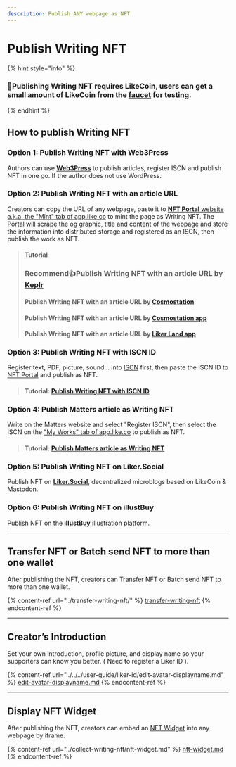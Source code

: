 ```yaml
---
description: Publish ANY webpage as NFT
---
```


# Publish Writing NFT

{% hint style="info" %}
### 📣Publishing Writing NFT requires LikeCoin, users can get a small amount of LikeCoin from the [faucet](../../../general-guides/faucet.md) for testing.
{% endhint %}

## How to publish Writing NFT

### Option 1: Publish Writing NFT with Web3Press

Authors can use [**Web3Press**](../../../user-guide/wordpress.md) to publish articles, register ISCN and publish NFT in one go. If the author does not use WordPress.

### Option 2: Publish Writing NFT with an article URL

Creators can copy the URL of any webpage, paste it to [**NFT Portal** website a.k.a. the "Mint" tab of app.like.co](https://app.like.co/nft/url) to mint the page as Writing NFT. The Portal will scrape the og graphic, title and content of the webpage and store the information into distributed storage and registered as an ISCN, then publish the work as NFT.

> #### Tutorial
>
> ### Recommend:thumbsup:Publish Writing NFT with an article URL by [Keplr](keplr.md)
>
> #### Publish Writing NFT with an article URL by [Cosmostation](cosmostation.md)
>
> #### Publish Writing NFT with an article URL by [Cosmostation app](cosmostation-app.md)
>
> #### Publish Writing NFT with an article URL by [Liker Land app](liker-land-app.md)

### **Option 3**: Publish Writing NFT with ISCN ID

Register text, PDF, picture, sound... into [ISCN](../../what-is-iscn/app.like.co/) first, then paste the ISCN ID to [NFT Portal](https://app.like.co/nft/url) and publish as NFT.

> #### Tutorial: [Publish Writing NFT with ISCN ID](iscn-id.md)

### **Option 4**: Publish Matters article as Writing NFT

Write on the Matters website and select "Register ISCN", then select the ISCN on the ["My Works" tab of app.like.co](https://app.like.co/works) to publish as NFT.

> #### Tutorial: [Publish Matters article as Writing NFT](matters.md)

### **Option 5**: Publish Writing NFT on Liker.Social

Publish NFT on [**Liker.Social**](liker-social.md), decentralized microblogs based on LikeCoin & Mastodon.

### **Option 6**: Publish Writing NFT on illustBuy

Publish NFT on the [**illustBuy**](illustbuy.md) illustration platform.

***

## Transfer NFT or Batch send NFT to more than one wallet

After publishing the NFT, creators can Transfer NFT or Batch send NFT to more than one wallet.

{% content-ref url="../transfer-writing-nft/" %}
[transfer-writing-nft](../transfer-writing-nft/)
{% endcontent-ref %}

***

## Creator’s Introduction

Set your own introduction, profile picture, and display name so your supporters can know you better. ( Need to register a Liker ID ).

{% content-ref url="../../../user-guide/liker-id/edit-avatar-displayname.md" %}
[edit-avatar-displayname.md](../../../user-guide/liker-id/edit-avatar-displayname.md)
{% endcontent-ref %}

***

## Display NFT Widget

After publishing the NFT, creators can embed an [NFT Widget](../collect-writing-nft/nft-widget.md) into any webpage by iframe.

{% content-ref url="../collect-writing-nft/nft-widget.md" %}
[nft-widget.md](../collect-writing-nft/nft-widget.md)
{% endcontent-ref %}
